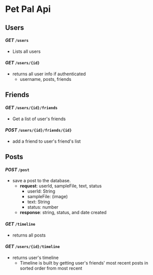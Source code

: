 # Pet Pal Api

## Users

#### _GET_ `/users`

- Lists all users

#### _GET_ `/users/{id}`

- returns all user info if authenticated
  - username, posts, friends

## Friends

#### _GET_ `/users/{id}/friends`

- Get a list of user's friends

#### _POST_ `/users/{id}/friends/{id}`

- add a friend to user's friend's list

## Posts

#### _POST_ `/post`

- save a post to the database.
  - **request**: userId, sampleFile, text, status
    - userId: String
    - sampleFile: (image)
    - text: String
    - status: number
  - **response**: string, status, and date created

#### _GET_ `/timeline`

- returns all posts

#### _GET_ `/users/{id}/timeline`

- returns user's timeline
  - Timeline is built by getting user's friends' most recent posts in sorted order from most recent
